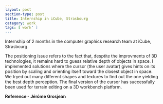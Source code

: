```yaml
---
layout: post
section-type: post
title: Internship in iCube, Strasbourg
category: work
tags: [ work' ]
---
```


Internship of 2 months in the computer graphics research team at iCube, Strasbourg.

The positioning issue refers to the fact that, desptite the improvments of 3D technologies, it remains hard to guess relative depth of objects in space.
I implemented solutions where the cursor (the user avatar) gives hints on its position by scaling and orienting itself toward the closest object in space.
We tryed out many different shapes and textures to find out the one yielding the best depth perception.
The final version of the cursor has successfully been used for terrain editing on a 3D workbench platform.

**Reference - Jérôme Grosjean**
